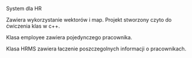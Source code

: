 System dla HR

Zawiera wykorzystanie wektorów i map.
Projekt stworzony czyto do ćwiczenia klas w c++.

Klasa employee zawiera pojedynczego pracownika.

Klasa HRMS zawiera łaczenie poszczegolnych informacji o pracownikach.
